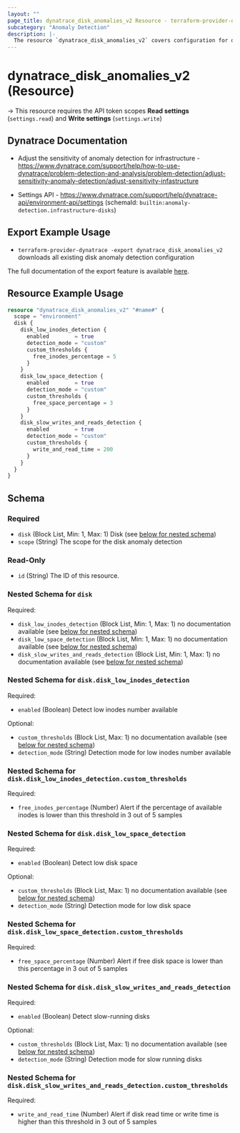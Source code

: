 ```yaml
---
layout: ""
page_title: dynatrace_disk_anomalies_v2 Resource - terraform-provider-dynatrace"
subcategory: "Anomaly Detection"
description: |-
  The resource `dynatrace_disk_anomalies_v2` covers configuration for disk anomaly detection
---
```


# dynatrace_disk_anomalies_v2 (Resource)

-> This resource requires the API token scopes **Read settings** (`settings.read`) and **Write settings** (`settings.write`)

## Dynatrace Documentation

- Adjust the sensitivity of anomaly detection for infrastructure - https://www.dynatrace.com/support/help/how-to-use-dynatrace/problem-detection-and-analysis/problem-detection/adjust-sensitivity-anomaly-detection/adjust-sensitivity-infastructure

- Settings API - https://www.dynatrace.com/support/help/dynatrace-api/environment-api/settings (schemaId: `builtin:anomaly-detection.infrastructure-disks`)

## Export Example Usage

- `terraform-provider-dynatrace -export dynatrace_disk_anomalies_v2` downloads all existing disk anomaly detection configuration

The full documentation of the export feature is available [here](https://registry.terraform.io/providers/dynatrace-oss/dynatrace/latest/docs/guides/export-v2).

## Resource Example Usage

```terraform
resource "dynatrace_disk_anomalies_v2" "#name#" {
  scope = "environment"
  disk {
    disk_low_inodes_detection {
      enabled        = true
      detection_mode = "custom"
      custom_thresholds {
        free_inodes_percentage = 5
      }
    }
    disk_low_space_detection {
      enabled        = true
      detection_mode = "custom"
      custom_thresholds {
        free_space_percentage = 3
      }
    }
    disk_slow_writes_and_reads_detection {
      enabled        = true
      detection_mode = "custom"
      custom_thresholds {
        write_and_read_time = 200
      }
    }
  }
}
```

<!-- schema generated by tfplugindocs -->
## Schema

### Required

- `disk` (Block List, Min: 1, Max: 1) Disk (see [below for nested schema](#nestedblock--disk))
- `scope` (String) The scope for the disk anomaly detection

### Read-Only

- `id` (String) The ID of this resource.

<a id="nestedblock--disk"></a>
### Nested Schema for `disk`

Required:

- `disk_low_inodes_detection` (Block List, Min: 1, Max: 1) no documentation available (see [below for nested schema](#nestedblock--disk--disk_low_inodes_detection))
- `disk_low_space_detection` (Block List, Min: 1, Max: 1) no documentation available (see [below for nested schema](#nestedblock--disk--disk_low_space_detection))
- `disk_slow_writes_and_reads_detection` (Block List, Min: 1, Max: 1) no documentation available (see [below for nested schema](#nestedblock--disk--disk_slow_writes_and_reads_detection))

<a id="nestedblock--disk--disk_low_inodes_detection"></a>
### Nested Schema for `disk.disk_low_inodes_detection`

Required:

- `enabled` (Boolean) Detect low inodes number available

Optional:

- `custom_thresholds` (Block List, Max: 1) no documentation available (see [below for nested schema](#nestedblock--disk--disk_low_inodes_detection--custom_thresholds))
- `detection_mode` (String) Detection mode for low inodes number available

<a id="nestedblock--disk--disk_low_inodes_detection--custom_thresholds"></a>
### Nested Schema for `disk.disk_low_inodes_detection.custom_thresholds`

Required:

- `free_inodes_percentage` (Number) Alert if the percentage of available inodes is lower than this threshold in 3 out of 5 samples



<a id="nestedblock--disk--disk_low_space_detection"></a>
### Nested Schema for `disk.disk_low_space_detection`

Required:

- `enabled` (Boolean) Detect low disk space

Optional:

- `custom_thresholds` (Block List, Max: 1) no documentation available (see [below for nested schema](#nestedblock--disk--disk_low_space_detection--custom_thresholds))
- `detection_mode` (String) Detection mode for low disk space

<a id="nestedblock--disk--disk_low_space_detection--custom_thresholds"></a>
### Nested Schema for `disk.disk_low_space_detection.custom_thresholds`

Required:

- `free_space_percentage` (Number) Alert if free disk space is lower than this percentage in 3 out of 5 samples



<a id="nestedblock--disk--disk_slow_writes_and_reads_detection"></a>
### Nested Schema for `disk.disk_slow_writes_and_reads_detection`

Required:

- `enabled` (Boolean) Detect slow-running disks

Optional:

- `custom_thresholds` (Block List, Max: 1) no documentation available (see [below for nested schema](#nestedblock--disk--disk_slow_writes_and_reads_detection--custom_thresholds))
- `detection_mode` (String) Detection mode for slow running disks

<a id="nestedblock--disk--disk_slow_writes_and_reads_detection--custom_thresholds"></a>
### Nested Schema for `disk.disk_slow_writes_and_reads_detection.custom_thresholds`

Required:

- `write_and_read_time` (Number) Alert if disk read time or write time is higher than this threshold in 3 out of 5 samples
 